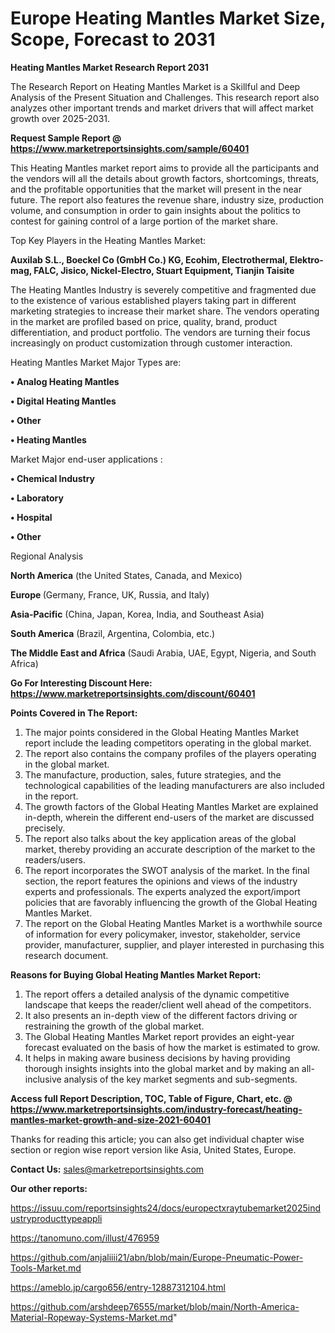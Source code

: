  # Europe Heating Mantles Market Size, Scope, Forecast to 2031

<strong>Heating Mantles Market Research Report 2031</strong>

The Research Report on Heating Mantles Market is a Skillful and Deep Analysis of the Present Situation and Challenges. This research report also analyzes other important trends and market drivers that will affect market growth over 2025-2031.

<strong>Request Sample Report @ <a href=https://www.marketreportsinsights.com/sample/60401>https://www.marketreportsinsights.com/sample/60401</a></strong>

This Heating Mantles market report aims to provide all the participants and the vendors will all the details about growth factors, shortcomings, threats, and the profitable opportunities that the market will present in the near future. The report also features the revenue share, industry size, production volume, and consumption in order to gain insights about the politics to contest for gaining control of a large portion of the market share.

Top Key Players in the Heating Mantles Market:

<strong>Auxilab S.L., Boeckel Co (GmbH Co.) KG, Ecohim, Electrothermal, Elektro-mag, FALC, Jisico, Nickel-Electro, Stuart Equipment, Tianjin Taisite</strong>

The Heating Mantles Industry is severely competitive and fragmented due to the existence of various established players taking part in different marketing strategies to increase their market share. The vendors operating in the market are profiled based on price, quality, brand, product differentiation, and product portfolio. The vendors are turning their focus increasingly on product customization through customer interaction.

Heating Mantles Market Major Types are:

<strong>• Analog Heating Mantles

• Digital Heating Mantles

• Other

• Heating Mantles</strong>

Market Major end-user applications :

<strong>• Chemical Industry

• Laboratory

• Hospital

• Other</strong>

Regional Analysis

</u><strong><b>North America</b></strong> (the United States, Canada, and Mexico)

<strong><b>Europe </b></strong>(Germany, France, UK, Russia, and Italy)

<strong><b>Asia-Pacific</b></strong> (China, Japan, Korea, India, and Southeast Asia)

<strong><b>South America</b></strong> (Brazil, Argentina, Colombia, etc.)

<strong><b>The Middle East and Africa</b></strong> (Saudi Arabia, UAE, Egypt, Nigeria, and South Africa)

<strong>Go For Interesting Discount Here: <a href=https://www.marketreportsinsights.com/discount/60401>https://www.marketreportsinsights.com/discount/60401</a></strong>

<strong>Points Covered in The Report:</strong>
<ol>
  <li>The major points considered in the Global Heating Mantles Market report include the leading competitors operating in the global market.</li>
  <li>The report also contains the company profiles of the players operating in the global market.</li>
  <li>The manufacture, production, sales, future strategies, and the technological capabilities of the leading manufacturers are also included in the report.</li>
  <li>The growth factors of the Global Heating Mantles Market are explained in-depth, wherein the different end-users of the market are discussed precisely.</li>
  <li>The report also talks about the key application areas of the global market, thereby providing an accurate description of the market to the readers/users.</li>
  <li>The report incorporates the SWOT analysis of the market. In the final section, the report features the opinions and views of the industry experts and professionals. The experts analyzed the export/import policies that are favorably influencing the growth of the Global Heating Mantles Market.</li>
  <li>The report on the Global Heating Mantles Market is a worthwhile source of information for every policymaker, investor, stakeholder, service provider, manufacturer, supplier, and player interested in purchasing this research document.</li>
</ol>
<strong>Reasons for Buying Global Heating Mantles Market Report:</strong>

<ol>
  <li>The report offers a detailed analysis of the dynamic competitive landscape that keeps the reader/client well ahead of the competitors.</li>
  <li>It also presents an in-depth view of the different factors driving or restraining the growth of the global market.</li>
  <li>The Global Heating Mantles Market report provides an eight-year forecast evaluated on the basis of how the market is estimated to grow.</li>
  <li>It helps in making aware business decisions by having providing thorough insights insights into the global market and by making an all-inclusive analysis of the key market segments and sub-segments.</li>
</ol>
<strong>Access full Report Description, TOC, Table of Figure, Chart, etc. @ <a href=https://www.marketreportsinsights.com/industry-forecast/heating-mantles-market-growth-and-size-2021-60401>https://www.marketreportsinsights.com/industry-forecast/heating-mantles-market-growth-and-size-2021-60401</a></strong>


Thanks for reading this article; you can also get individual chapter wise section or region wise report version like Asia, United States, Europe.

<strong>Contact Us:</strong>
sales@marketreportsinsights.com

<strong>Our other reports:</strong>

<a href=https://issuu.com/reportsinsights24/docs/europectxraytubemarket2025industryproducttypeappli>https://issuu.com/reportsinsights24/docs/europectxraytubemarket2025industryproducttypeappli</a>

<a href=https://tanomuno.com/illust/476959>https://tanomuno.com/illust/476959</a>

<a href=https://github.com/anjaliiii21/abn/blob/main/Europe-Pneumatic-Power-Tools-Market.md>https://github.com/anjaliiii21/abn/blob/main/Europe-Pneumatic-Power-Tools-Market.md</a>

<a href=https://ameblo.jp/cargo656/entry-12887312104.html>https://ameblo.jp/cargo656/entry-12887312104.html</a>

<a href=https://github.com/arshdeep76555/market/blob/main/North-America-Material-Ropeway-Systems-Market.md>https://github.com/arshdeep76555/market/blob/main/North-America-Material-Ropeway-Systems-Market.md</a>"
